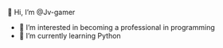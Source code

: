  👋 Hi, I’m @Jv-gamer
- 👀 I’m interested in becoming a professional in programming
- 🌱 I’m currently learning Python
